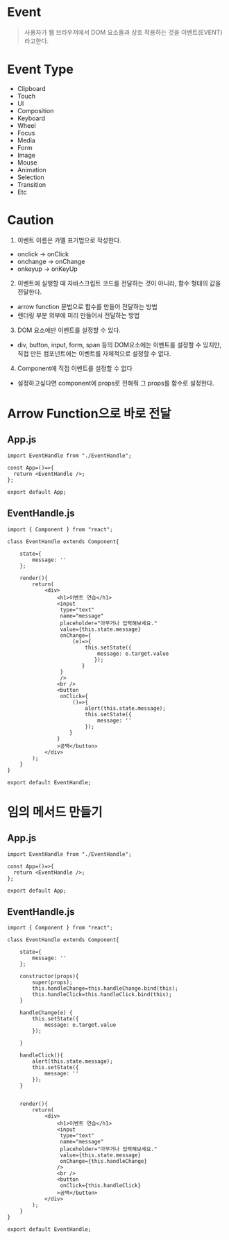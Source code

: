# Event
> 사용자가 웹 브라우저에서 DOM 요소들과 상호 작용하는 것을 이벤트(EVENT)라고한다.

# Event Type
* Clipboard
* Touch
* UI
* Composition
* Keyboard
* Wheel
* Focus
* Media
* Form
* Image
* Mouse
* Animation
* Selection
* Transition
* Etc

# Caution
1. 이벤트 이름은 카멜 표기법으로 작성한다.
* onclick -> onClick
* onchange -> onChange
* onkeyup -> onKeyUp

2. 이벤트에 실행할 때 자바스크립트 코드를 전달하는 것이 아니라, 함수 형태의 값을 전달한다.
* arrow function 문법으로 함수를 만들어 전달하는 방법
* 렌더링 부분 외부에 미리 만들어서 전달하는 방법

3. DOM 요소에만 이벤트를 설정할 수 있다.
* div, button, input, form, span 등의 DOM요소에는 이벤트를 설정할 수 있지만,  
  직접 만든 컴포넌트에는 이벤트를 자체적으로 설정할 수 없다.

4. Component에 직접 이벤트를 설정할 수 없다
* 설정하고싶다면 component에 props로 전해줘 그 props를 함수로 설정한다.

# Arrow Function으로 바로 전달

## App.js
```
import EventHandle from "./EventHandle";

const App=()=>{
  return <EventHandle />;
};

export default App;
```

## EventHandle.js
```
import { Component } from "react";

class EventHandle extends Component{
    
    state={
        message: ''
    };
       
    render(){
        return(
            <div>
                <h1>이벤트 연습</h1>
                <input 
                 type="text"
                 name="message"
                 placeholder="아무거나 입력해보세요."
                 value={this.state.message}
                 onChange={
                     (e)=>{
                         this.setState({
                             message: e.target.value
                            });
                        }
                 }
                 />
                <br />
                <button
                 onClick={
                     ()=>{
                         alert(this.state.message);
                         this.setState({
                             message: ''
                         });
                    }
                }                
                >공백</button>
            </div>
        );
    }
}

export default EventHandle;
```

# 임의 메서드 만들기
## App.js
```
import EventHandle from "./EventHandle";

const App=()=>{
  return <EventHandle />;
};

export default App;
```

## EventHandle.js
```
import { Component } from "react";

class EventHandle extends Component{
    
    state={
        message: ''
    };

    constructor(props){
        super(props);
        this.handleChange=this.handleChange.bind(this);
        this.handleClick=this.handleClick.bind(this);
    }

    handleChange(e) {
        this.setState({
            message: e.target.value
        });
        
    }

    handleClick(){
        alert(this.state.message);
        this.setState({
            message: ''
        });
    }
    

    render(){
        return(
            <div>
                <h1>이벤트 연습</h1>
                <input 
                 type="text"
                 name="message"
                 placeholder="아무거나 입력해보세요."
                 value={this.state.message}
                 onChange={this.handleChange}
                />
                <br />
                <button
                 onClick={this.handleClick}                
                >공백</button>
            </div>
        );
    }
}

export default EventHandle;
```
